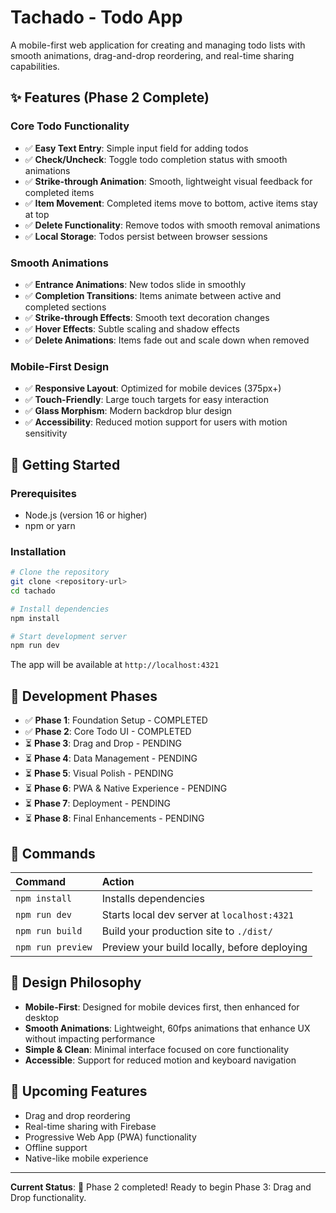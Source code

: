 # Tachado - Todo App

A mobile-first web application for creating and managing todo lists with smooth animations, drag-and-drop reordering, and real-time sharing capabilities.

## ✨ Features (Phase 2 Complete)

### Core Todo Functionality
- ✅ **Easy Text Entry**: Simple input field for adding todos
- ✅ **Check/Uncheck**: Toggle todo completion status with smooth animations
- ✅ **Strike-through Animation**: Smooth, lightweight visual feedback for completed items
- ✅ **Item Movement**: Completed items move to bottom, active items stay at top
- ✅ **Delete Functionality**: Remove todos with smooth removal animations
- ✅ **Local Storage**: Todos persist between browser sessions

### Smooth Animations
- ✅ **Entrance Animations**: New todos slide in smoothly
- ✅ **Completion Transitions**: Items animate between active and completed sections
- ✅ **Strike-through Effects**: Smooth text decoration changes
- ✅ **Hover Effects**: Subtle scaling and shadow effects
- ✅ **Delete Animations**: Items fade out and scale down when removed

### Mobile-First Design
- ✅ **Responsive Layout**: Optimized for mobile devices (375px+)
- ✅ **Touch-Friendly**: Large touch targets for easy interaction
- ✅ **Glass Morphism**: Modern backdrop blur design
- ✅ **Accessibility**: Reduced motion support for users with motion sensitivity

## 🚀 Getting Started

### Prerequisites
- Node.js (version 16 or higher)
- npm or yarn

### Installation
```bash
# Clone the repository
git clone <repository-url>
cd tachado

# Install dependencies
npm install

# Start development server
npm run dev
```

The app will be available at `http://localhost:4321`

## 🎯 Development Phases

- ✅ **Phase 1**: Foundation Setup - COMPLETED
- ✅ **Phase 2**: Core Todo UI - COMPLETED
- ⏳ **Phase 3**: Drag and Drop - PENDING
- ⏳ **Phase 4**: Data Management - PENDING
- ⏳ **Phase 5**: Visual Polish - PENDING
- ⏳ **Phase 6**: PWA & Native Experience - PENDING
- ⏳ **Phase 7**: Deployment - PENDING
- ⏳ **Phase 8**: Final Enhancements - PENDING

## 🧞 Commands

| Command                   | Action                                           |
| :------------------------ | :----------------------------------------------- |
| `npm install`             | Installs dependencies                            |
| `npm run dev`             | Starts local dev server at `localhost:4321`      |
| `npm run build`           | Build your production site to `./dist/`          |
| `npm run preview`         | Preview your build locally, before deploying     |

## 🎨 Design Philosophy

- **Mobile-First**: Designed for mobile devices first, then enhanced for desktop
- **Smooth Animations**: Lightweight, 60fps animations that enhance UX without impacting performance
- **Simple & Clean**: Minimal interface focused on core functionality
- **Accessible**: Support for reduced motion and keyboard navigation

## 🔮 Upcoming Features

- Drag and drop reordering
- Real-time sharing with Firebase
- Progressive Web App (PWA) functionality
- Offline support
- Native-like mobile experience

---

**Current Status**: 🎉 Phase 2 completed! Ready to begin Phase 3: Drag and Drop functionality.
